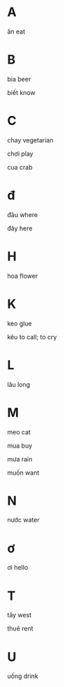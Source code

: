 # A

ăn             eat

# B

bia            beer

biết           know


# C

chay           vegetarian  

chơi           play

cua            crab

# đ

đâu             where

đây             here

# H

hoa             flower

# K

keo            glue

kêu            to call; to cry

# L

lâu             long

# M

meo             cat

mua             buy

mưa             rain

muốn            want

# N

nước           water

# ơ

ơi               hello


# T

tây              west

thuê             rent

# U

uống             drink

